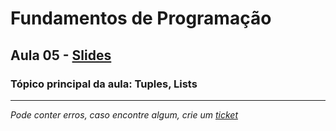 # Fundamentos de Programação
## Aula 05 - [Slides](https://github.com/TiagoRG/uaveiro-leci/blob/master/1ano/1semestre/fp/slides/tp05-sequences.pdf)
### Tópico principal da aula: Tuples, Lists
---
*Pode conter erros, caso encontre algum, crie um* [*ticket*](https://github.com/TiagoRG/uaveiro-leci/issues/new)
